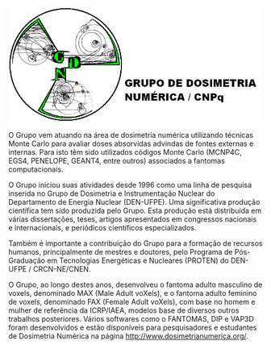 ![alt text](https://github.com/GDN-SE/.github/blob/main/profile/Logo_GDN.png)

O Grupo vem atuando na área de dosimetria numérica utilizando técnicas Monte Carlo para avaliar doses absorvidas advindas de fontes externas e internas. Para isto têm sido utilizados códigos Monte Carlo (MCNP4C, EGS4, PENELOPE, GEANT4, entre outros) associados a fantomas computacionais.

O Grupo iniciou suas atividades desde 1996 como uma linha de pesquisa inserida no Grupo de Dosimetria e Instrumentação Nuclear do Departamento de Energia Nuclear (DEN-UFPE). Uma significativa produção científica tem sido produzida pelo Grupo. Esta produção está distribuída em várias dissertações, teses, artigos apresentados em congressos nacionais e internacionais, e periódicos científicos especializados.

Também é importante a contribuição do Grupo para a formação de recursos humanos, principalmente de mestres e doutores, pelo Programa de Pós-Graduação em Tecnologias Energéticas e Nucleares (PROTEN) do DEN-UFPE / CRCN-NE/CNEN.

O Grupo, ao longo destes anos, desenvolveu o fantoma adulto masculino de voxels, denominado MAX (Male Adult voXels), e o fantoma adulto feminino de voxels, denominado FAX (Female Adult voXels), com base no homem e mulher de referência da ICRP/IAEA, modelos base de diversos outros trabalhos posteriores. Vários softwares como o FANTOMAS, DIP e VAP3D foram desenvolvidos e estão disponíveis para pesquisadores e estudantes de Dosimetria Numérica na página http://www.dosimetrianumerica.org/.
